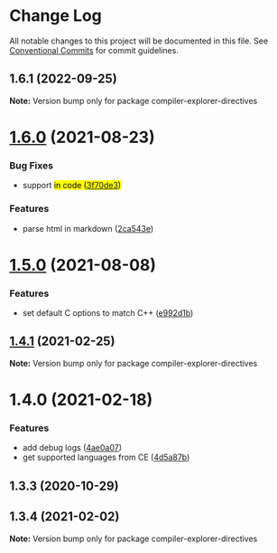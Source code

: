 # Change Log

All notable changes to this project will be documented in this file.
See [Conventional Commits](https://conventionalcommits.org) for commit guidelines.

## 1.6.1 (2022-09-25)

**Note:** Version bump only for package compiler-explorer-directives





# [1.6.0](https://github.com/dvirtz/reveal-compiler-explorer/compare/compiler-explorer-directives@1.5.0...compiler-explorer-directives@1.6.0) (2021-08-23)


### Bug Fixes

* support <mark> in code ([3f70de3](https://github.com/dvirtz/reveal-compiler-explorer/commit/3f70de32d152ea5c3445ea9cc7d03203c5945cb1))


### Features

* parse html in markdown ([2ca543e](https://github.com/dvirtz/reveal-compiler-explorer/commit/2ca543e6552dddcc57beeceb9930f556bc4e2cc5))





# [1.5.0](https://github.com/dvirtz/reveal-compiler-explorer/compare/compiler-explorer-directives@1.4.1...compiler-explorer-directives@1.5.0) (2021-08-08)


### Features

* set default C options to match C++ ([e992d1b](https://github.com/dvirtz/reveal-compiler-explorer/commit/e992d1b847d8e943fe49bc2790c39918f2976061))





## [1.4.1](https://github.com/dvirtz/reveal-compiler-explorer/compare/compiler-explorer-directives@1.4.0...compiler-explorer-directives@1.4.1) (2021-02-25)

**Note:** Version bump only for package compiler-explorer-directives





# 1.4.0 (2021-02-18)


### Features

* add debug logs ([4ae0a07](https://github.com/dvirtz/reveal-compiler-explorer/commit/4ae0a07691365cd6e114849051dad6bcdb155931))
* get supported languages from CE ([4d5a87b](https://github.com/dvirtz/reveal-compiler-explorer/commit/4d5a87b35ff44c71ace2c04d540ecdfa01d22528))



## 1.3.3 (2020-10-29)





## 1.3.4 (2021-02-02)

**Note:** Version bump only for package compiler-explorer-directives
